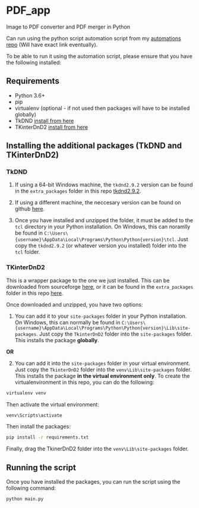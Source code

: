 # PDF_app

Image to PDF converter and PDF merger in Python

Can run using the python script automation script from my [automations repo](https://www.github.com/adelin-diac/automations) (Will have exact link eventually).

To be able to run it using the automation script, please ensure that you have the following installed:

## Requirements

- Python 3.6+
- pip
- virtualenv (optional - if not used then packages will have to be installed globally)
- TkDND [install from here](https://github.com/petasis/tkdnd/releases)
- TKinterDnD2 [install from here](https://sourceforge.net/projects/tkinterdnd/files/)

## Installing the additional packages (TkDND and TKinterDnD2)

### TkDND

1. If using a 64-bit Windows machine, the `tkdnd2.9.2` version can be found in the `extra_packages` folder in this repo [tkdnd2.9.2](./extra_packages/tkdnd2.9.2/).

2. If using a different machine, the neccesary version can be found on github [here](https://github.com/petasis/tkdnd/releases).

3. Once you have installed and unzipped the folder, it must be added to the `tcl` directory in your Python installation. On Windows, this can noramlly be found in `C:\Users\{username}\AppData\Local\Programs\Python\Python{version}\tcl`. Just copy the `tkdnd2.9.2` (or whatever version you installed) folder into the `tcl` folder.

### TKinterDnD2

This is a wrapper package to the one we just installed. This can be downloaded from sourceforge [here](https://sourceforge.net/projects/tkinterdnd/files/), or it can be found in the `extra_packages` folder in this repo [here](./extra_packages/TkinterDnD2/).

Once downloaded and unzipped, you have two options:

1. You can add it to your `site-packages` folder in your Python installation. On Windows, this can normally be found in `C:\Users\{username}\AppData\Local\Programs\Python\Python{version}\Lib\site-packages`. Just copy the `TkinterDnD2` folder into the `site-packages` folder. This installs the package **globally**.

**OR**

2. You can add it into the `site-packages` folder in your virtual environment. Just copy the `TkinterDnD2` folder into the `venv\Lib\site-packages` folder. This installs the package **in the virtual environment only**. To create the virtualenvironment in this repo, you can do the following:

```bash
virtualenv venv
```

Then activate the virtual environment:

```bash
venv\Scripts\activate
```

Then install the packages:

```bash
pip install -r requirements.txt
```

Finally, drag the TkinerDnD2 folder into the `venv\Lib\site-packages` folder.

## Running the script

Once you have installed the packages, you can run the script using the following command:

```bash
python main.py
```
